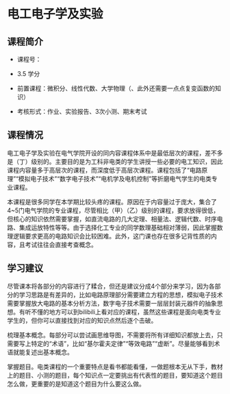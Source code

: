 # 电工电子学及实验

## 课程简介

* 课程号：

* 3.5 学分

* 前置课程：微积分、线性代数、大学物理（、此外还需要一点点复变函数的知识）

* 考核形式：作业、实验报告、3次小测、期末考试

## 课程情况

电工电子学及实验在电气学院开设的同内容课程体系中是最低层次的课程，差不多是（丁）级别的。主要目的是为工科非电类的学生讲授一些必要的电工知识，因此课程内容量多于高层次的课程，而深度低于高层次课程。课程包括了“电路原理”“模拟电子技术”“数字电子技术”“电机学及电机控制”等折磨电气学生的电类专业课程。

本课程是很多同学在本学期比较头疼的课程。原因在于内容量过于庞大，集合了4~5门电气学院的专业课程，尽管相比（甲）（乙）级别的课程，要求放得很低，但核心的知识依然需要掌握，如直流电路的几大定理、相量法、逻辑代数、时序电路、集成运放特性等等。由于选择化工专业的同学数理基础相对薄弱，因此掌握数理逻辑要求更高的电路知识会比较困难。此外，这门课也存在很多记背性质的内容，且考试往往会直接考查概念。

## 学习建议

尽管课本将各部分的内容进行了糅合，但还是建议分成4个部分来学习，因为各部分的学习思路是有差异的，比如电路原理部分需要建立方程的思想，模拟电子技术需要掌握放大电路的基本分析方法，数字电子技术需要一层层封装元器件的抽象思想。有听不懂的地方可以到bilibili上看对应的课程，虽然这些课程是面向电类专业学生的，但你可以直接找到对应的知识点然后逐个击破。

梳理基本概念。每部分可以尝试画思维导图，不需要将所有详细知识都放上去，只需要写上特定的“术语”，比如“基尔霍夫定律”“等效电路”“虚断”。尽量能够看到术语就能复述出基本概念。

掌握题目。电类课程的一个重要特点是看书都能看懂，一做题根本无从下手，教材上的题目、小测的题目，每个知识点一定要挑出有代表性的题目，要知道这个题目怎么做，更重要的是知道这个题目为什么要这么做。